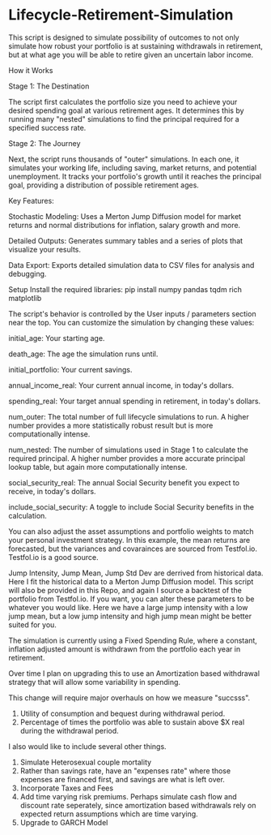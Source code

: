 # Lifecycle-Retirement-Simulation
This script is designed to simulate possibility of outcomes to not only simulate how robust your portfolio is at sustaining withdrawals in retirement, but at what age you will be able to retire given an uncertain labor income. 



How it Works

Stage 1: The Destination

The script first calculates the portfolio size you need to achieve your desired spending goal at various retirement ages. It determines this by running many "nested" simulations to find the principal required for a specified success rate.

Stage 2: The Journey

Next, the script runs thousands of "outer" simulations. In each one, it simulates your working life, including saving, market returns, and potential unemployment. It tracks your portfolio's growth until it reaches the principal goal, providing a distribution of possible retirement ages.

Key Features:

Stochastic Modeling: Uses a Merton Jump Diffusion model for market returns and normal distributions for inflation, salary growth and more.

Detailed Outputs: Generates summary tables and a series of plots that visualize your results.

Data Export: Exports detailed simulation data to CSV files for analysis and debugging.

Setup
Install the required libraries:
pip install numpy pandas tqdm rich matplotlib


The script's behavior is controlled by the User inputs / parameters section near the top. You can customize the simulation by changing these values:

initial_age: Your starting age.

death_age: The age the simulation runs until.

initial_portfolio: Your current savings.

annual_income_real: Your current annual income, in today's dollars.

spending_real: Your target annual spending in retirement, in today's dollars.

num_outer: The total number of full lifecycle simulations to run. A higher number provides a more statistically robust result but is more computationally intense.

num_nested: The number of simulations used in Stage 1 to calculate the required principal. A higher number provides a more accurate principal lookup table, but again more computationally intense.

social_security_real: The annual Social Security benefit you expect to receive, in today's dollars.

include_social_security: A toggle to include Social Security benefits in the calculation.

You can also adjust the asset assumptions and portfolio weights to match your personal investment strategy. In this example, the mean returns are forecasted, but the variances and covarainces are sourced from Testfol.io. Testfol.io is a good source.

Jump Intensity, Jump Mean, Jump Std Dev are derrived from historical data. Here I fit the historical data to a Merton Jump Diffusion model. This script will also be provided in this Repo, and again I source a backtest of the portfolio from Testfol.io. If you want, you can alter these parameters to be whatever you would like. Here we have a large jump intensity with a low jump mean, but a low jump intensity and high jump mean might be better suited for you. 

The simulation is currently using a Fixed Spending Rule, where a constant, inflation adjusted amount is withdrawn from the portfolio each year in retirement. 

Over time I plan on upgrading this to use an Amortization based withdrawal strategy that will allow some variability in spending. 

This change will require major overhauls on how we measure "succsss". 
1. Utility of consumption and bequest during withdrawal period.
2. Percentage of times the portfolio was able to sustain above $X real during the withdrawal period.

I also would like to include several other things.
1. Simulate Heterosexual couple mortality
2. Rather than savings rate, have an "expenses rate" where those expenses are financed first, and savings are what is left over.
3. Incorporate Taxes and Fees
4. Add time varying risk premiums. Perhaps simulate cash flow and discount rate seperately, since amortization based withdrawals rely on expected return assumptions which are time varying.
5. Upgrade to GARCH Model 